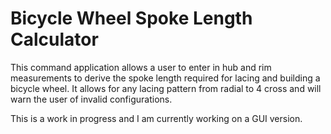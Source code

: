 # Bicycle Wheel Spoke Length Calculator

This command application allows a user to enter in hub and rim measurements to derive the spoke length required for lacing and building a bicycle wheel. It allows for any lacing pattern from radial to 4 cross and will warn the user of invalid configurations.

This is a work in progress and I am currently working on a GUI version.
